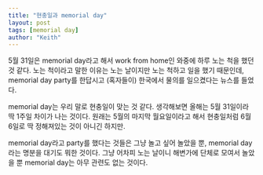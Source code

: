 ```yaml
---
title: "현충일과 memorial day"
layout: post
tags: [memorial day]
author: "Keith"
---
```


5월 31일은 memorial day라고 해서 work from home인 와중에 하루 노는 척을 했던 것 같다. 노는 척이라고 말한 이유는 노는 날이지만 노는 척하고 일을 했기 때문인데, memorial day party를 한답시고 (혹자들이) 한국에서 물의를 일으켰다는 뉴스를 들었다.

memorial day는 우리 말로 현충일이 맞는 것 같다. 생각해보면 올해는 5월 31일이라 딱 1주일 차이가 나는 것이다. 원래는 5월의 마지막 월요일이라고 해서 현충일처럼 6월 6일로 딱 정해져있는 것이 아니긴 하지만. 

memorial day라고 party를 했다는 것들은 그냥 놀고 싶어 놀았을 뿐, memorial day라는 명분을 대기도 뭐한 것이다. 그냥 어차피 노는 날이니 해변가에 단체로 모여서 놀았을 뿐 memorial day는 아무 관련도 없는 것이다. 

